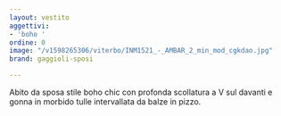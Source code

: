 ```yaml
---
layout: vestito
aggettivi:
- 'boho '
ordine: 0
image: "/v1598265306/viterbo/INM1521_-_AMBAR_2_min_mod_cgkdao.jpg"
brand: gaggioli-sposi

---
```

Abito da sposa  stile boho chic con profonda scollatura a V sul davanti e gonna in morbido tulle intervallata da balze in pizzo. 
